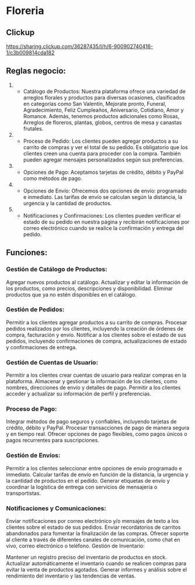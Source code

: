 # Floreria

## Clickup

https://sharing.clickup.com/36287435/l/h/6-900902740416-1/c3b009814cda182

## Reglas negocio:

1. - Catálogo de Productos: Nuestra plataforma ofrece una variedad de arreglos florales y productos para diversas ocasiones, clasificados en categorías como San Valentín, Mejorate pronto, Funeral, Agradecimiento, Feliz Cumpleaños, Aniversario, Cotidiano, Amor y Romance. Además, tenemos productos adicionales como Rosas, Arreglos de floreros, plantas, globos, centros de mesa y canastas frutales.

2. - Proceso de Pedido: Los clientes pueden agregar productos a su carrito de compras y ver el total de su pedido. Es obligatorio que los clientes creen una cuenta para proceder con la compra. También pueden agregar mensajes personalizados según sus preferencias.

3. - Opciones de Pago: Aceptamos tarjetas de crédito, débito y PayPal como métodos de pago.

4. - Opciones de Envío: Ofrecemos dos opciones de envío: programado e inmediato. Las tarifas de envío se calculan según la distancia, la urgencia y la cantidad de productos.

5. - Notificaciones y Confirmaciones: Los clientes pueden verificar el estado de su pedido en nuestra página y recibirán notificaciones por correo electrónico cuando se realice la confirmación y entrega del pedido.


## Funciones:

### Gestión de Catálogo de Productos:

Agregar nuevos productos al catálogo.
Actualizar y editar la información de los productos, como precios, descripciones y disponibilidad.
Eliminar productos que ya no estén disponibles en el catálogo.

### Gestión de Pedidos:

Permitir a los clientes agregar productos a su carrito de compras.
Procesar pedidos realizados por los clientes, incluyendo la creación de órdenes de compra, facturación y envío.
Notificar a los clientes sobre el estado de sus pedidos, incluyendo confirmaciones de compra, actualizaciones de estado y confirmaciones de entrega.

### Gestión de Cuentas de Usuario:

Permitir a los clientes crear cuentas de usuario para realizar compras en la plataforma.
Almacenar y gestionar la información de los clientes, como nombres, direcciones de envío y detalles de pago.
Permitir a los clientes acceder y actualizar su información de perfil y preferencias.

### Proceso de Pago:

Integrar métodos de pago seguros y confiables, incluyendo tarjetas de crédito, débito y PayPal.
Procesar transacciones de pago de manera segura y en tiempo real.
Ofrecer opciones de pago flexibles, como pagos únicos o pagos recurrentes para suscripciones.

### Gestión de Envíos:

Permitir a los clientes seleccionar entre opciones de envío programado e inmediato.
Calcular tarifas de envío en función de la distancia, la urgencia y la cantidad de productos en el pedido.
Generar etiquetas de envío y coordinar la logística de entrega con servicios de mensajería o transportistas.

### Notificaciones y Comunicaciones:

Enviar notificaciones por correo electrónico y/o mensajes de texto a los clientes sobre el estado de sus pedidos.
Enviar recordatorios de carritos abandonados para fomentar la finalización de las compras.
Ofrecer soporte al cliente a través de diferentes canales de comunicación, como chat en vivo, correo electrónico o teléfono.
Gestión de Inventario:

Mantener un registro preciso del inventario de productos en stock.
Actualizar automáticamente el inventario cuando se realicen compras para evitar la venta de productos agotados.
Generar informes y análisis sobre el rendimiento del inventario y las tendencias de ventas.

